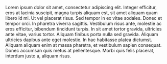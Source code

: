 Lorem ipsum dolor sit amet, consectetur adipiscing elit. Integer efficitur, eros at 
lacinia suscipit, magna turpis aliquam est, sit amet aliquam quam libero id mi. Ut vel 
placerat risus. Sed tempor in ex vitae sodales. Donec et tempor orci. In pharetra viverra 
sagittis. Vestibulum risus ante, molestie ac eros efficitur, bibendum tincidunt turpis. In sit 
amet tortor gravida, ultricies ante vitae, varius tortor. Aliquam finibus porta nulla sed 
gravida. Aliquam ultricies dapibus ante eget molestie. In hac habitasse platea dictumst. 
Aliquam aliquam enim at massa pharetra, et vestibulum sapien consequat. Donec 
accumsan quis metus at pellentesque. Morbi quis felis placerat, interdum justo a, aliquam 
risus. 